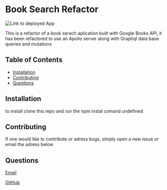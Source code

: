 
  # Book Search Refactor
  
![Link to deployed App](https://pure-retreat-84316.herokuapp.com/)

  This is a refactor of a book serach aplication built with Google Books API, it has been refactored to use an Apollo server along with Graphql data base queries and mutations 
  
  ## Table of Contents
  * [Installation](#installation)
  * [Contributing](#Contributing)
  * [Questions](#Questions)
  
  ## Installation
  to install clone this repo and run the npm instal comand
  undefined
 
  
  ## Contributing
  If one would like to contribute or adress bugs, simply open a new issue or email the adress below

  
  ## Questions
  [Email](mailto:emailcodydiab@gmail.com)

  [GitHub](https://github.com/CodyDiab)
